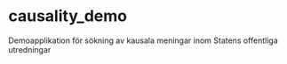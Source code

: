 # causality_demo
Demoapplikation för sökning av kausala meningar inom Statens offentliga utredningar
